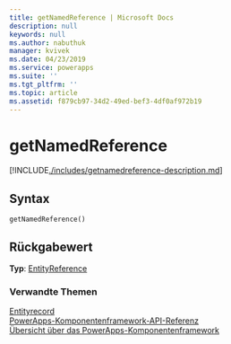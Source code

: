 ```yaml
---
title: getNamedReference | Microsoft Docs
description: null
keywords: null
ms.author: nabuthuk
manager: kvivek
ms.date: 04/23/2019
ms.service: powerapps
ms.suite: ''
ms.tgt_pltfrm: ''
ms.topic: article
ms.assetid: f879cb97-34d2-49ed-bef3-4df0af972b19
---
```

# <a name="getnamedreference"></a>getNamedReference

[!INCLUDE[./includes/getnamedreference-description.md](./includes/getnamedreference-description.md)]

## <a name="syntax"></a>Syntax

`getNamedReference()`

## <a name="return-value"></a>Rückgabewert

**Typ**: [EntityReference](../entityreference.md)


### <a name="related-topics"></a>Verwandte Themen

[Entityrecord](../entityrecord.md)<br/>
[PowerApps-Komponentenframework-API-Referenz](../../reference/index.md)<br/>
[Übersicht über das PowerApps-Komponentenframework](../../overview.md)